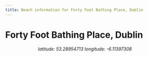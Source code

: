 ```yaml
---
title: Beach information for Forty Foot Bathing Place, Dublin
---
```

# Forty Foot Bathing Place, Dublin 

<div align="center"><i>latitude: 53.28954713 longitude: -6.11397308</i></div>